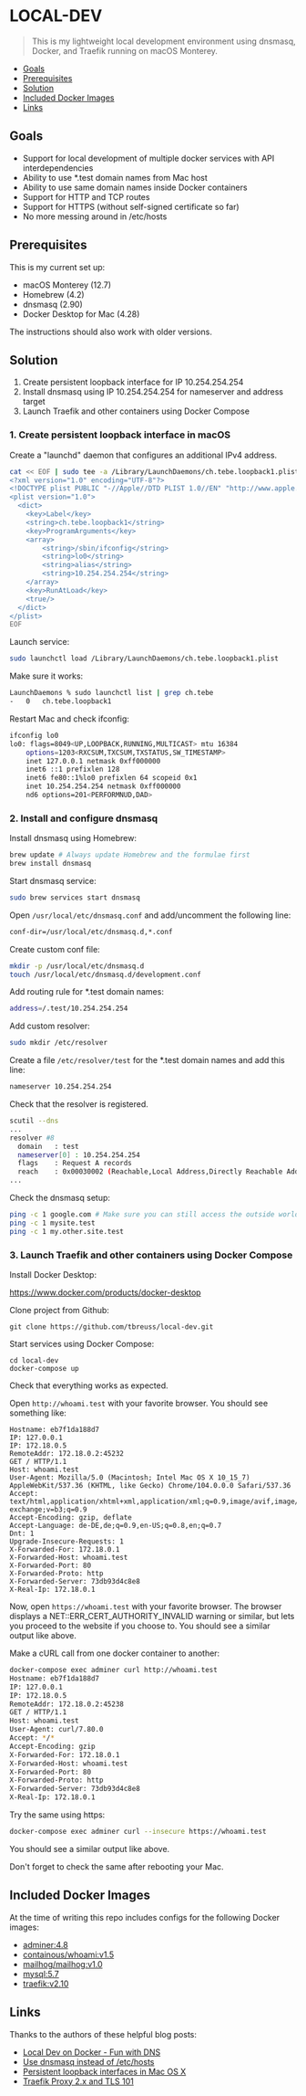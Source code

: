 # LOCAL-DEV

> This is my lightweight local development environment using dnsmasq, Docker, and Traefik running on macOS Monterey.

- [Goals](#goals)
- [Prerequisites](#prerequisites)
- [Solution](#solution)
- [Included Docker Images](#included-docker-images)
- [Links](#links)


## Goals

- Support for local development of multiple docker services with API interdependencies
- Ability to use *.test domain names from Mac host
- Ability to use same domain names inside Docker containers
- Support for HTTP and TCP routes 
- Support for HTTPS (without self-signed certificate so far)
- No more messing around in /etc/hosts


## Prerequisites

This is my current set up:

- macOS Monterey (12.7)
- Homebrew (4.2)
- dnsmasq (2.90)
- Docker Desktop for Mac (4.28)

The instructions should also work with older versions.

## Solution

1. Create persistent loopback interface for IP 10.254.254.254
2. Install dnsmasq using IP 10.254.254.254 for nameserver and address target
3. Launch Traefik and other containers using Docker Compose


### 1. Create persistent loopback interface in macOS

Create a "launchd" daemon that configures an additional IPv4 address.

~~~bash
cat << EOF | sudo tee -a /Library/LaunchDaemons/ch.tebe.loopback1.plist
<?xml version="1.0" encoding="UTF-8"?>
<!DOCTYPE plist PUBLIC "-//Apple//DTD PLIST 1.0//EN" "http://www.apple.com/DTDs/PropertyList-1.0.dtd">
<plist version="1.0">
  <dict>
    <key>Label</key>
    <string>ch.tebe.loopback1</string>
    <key>ProgramArguments</key>
    <array>
        <string>/sbin/ifconfig</string>
        <string>lo0</string>
        <string>alias</string>
        <string>10.254.254.254</string>
    </array>
    <key>RunAtLoad</key>
    <true/>
  </dict>
</plist>
EOF
~~~

Launch service:

~~~bash
sudo launchctl load /Library/LaunchDaemons/ch.tebe.loopback1.plist
~~~

Make sure it works:

~~~bash
LaunchDaemons % sudo launchctl list | grep ch.tebe
-	0	ch.tebe.loopback1
~~~

Restart Mac and check ifconfig:

~~~bash
ifconfig lo0
lo0: flags=8049<UP,LOOPBACK,RUNNING,MULTICAST> mtu 16384
	options=1203<RXCSUM,TXCSUM,TXSTATUS,SW_TIMESTAMP>
	inet 127.0.0.1 netmask 0xff000000
	inet6 ::1 prefixlen 128
	inet6 fe80::1%lo0 prefixlen 64 scopeid 0x1
	inet 10.254.254.254 netmask 0xff000000
	nd6 options=201<PERFORMNUD,DAD>
~~~


### 2. Install and configure dnsmasq

Install dnsmasq using Homebrew:

~~~bash
brew update # Always update Homebrew and the formulae first
brew install dnsmasq
~~~

Start dnsmasq service:

~~~bash
sudo brew services start dnsmasq
~~~

Open `/usr/local/etc/dnsmasq.conf` and add/uncomment the following line:

~~~bash
conf-dir=/usr/local/etc/dnsmasq.d,*.conf
~~~

Create custom conf file:

~~~bash
mkdir -p /usr/local/etc/dnsmasq.d
touch /usr/local/etc/dnsmasq.d/development.conf
~~~

Add routing rule for *.test domain names:

~~~bash
address=/.test/10.254.254.254 
~~~

Add custom resolver:

~~~bash
sudo mkdir /etc/resolver
~~~

Create a file `/etc/resolver/test` for the *.test domain names and add this line:

~~~bash
nameserver 10.254.254.254
~~~

Check that the resolver is registered.

~~~bash
scutil --dns
...
resolver #8
  domain   : test
  nameserver[0] : 10.254.254.254
  flags    : Request A records
  reach    : 0x00030002 (Reachable,Local Address,Directly Reachable Address)
...  
~~~

Check the dnsmasq setup:

~~~bash
ping -c 1 google.com # Make sure you can still access the outside world! 
ping -c 1 mysite.test
ping -c 1 my.other.site.test
~~~


### 3. Launch Traefik and other containers using Docker Compose

Install Docker Desktop:

<https://www.docker.com/products/docker-desktop>

Clone project from Github:

~~~
git clone https://github.com/tbreuss/local-dev.git
~~~

Start services using Docker Compose:

~~~
cd local-dev
docker-compose up
~~~

Check that everything works as expected.

Open `http://whoami.test` with your favorite browser. 
You should see something like:

~~~text
Hostname: eb7f1da188d7
IP: 127.0.0.1
IP: 172.18.0.5
RemoteAddr: 172.18.0.2:45232
GET / HTTP/1.1
Host: whoami.test
User-Agent: Mozilla/5.0 (Macintosh; Intel Mac OS X 10_15_7) AppleWebKit/537.36 (KHTML, like Gecko) Chrome/104.0.0.0 Safari/537.36
Accept: text/html,application/xhtml+xml,application/xml;q=0.9,image/avif,image/webp,image/apng,*/*;q=0.8,application/signed-exchange;v=b3;q=0.9
Accept-Encoding: gzip, deflate
Accept-Language: de-DE,de;q=0.9,en-US;q=0.8,en;q=0.7
Dnt: 1
Upgrade-Insecure-Requests: 1
X-Forwarded-For: 172.18.0.1
X-Forwarded-Host: whoami.test
X-Forwarded-Port: 80
X-Forwarded-Proto: http
X-Forwarded-Server: 73db93d4c8e8
X-Real-Ip: 172.18.0.1
~~~

Now, open `https://whoami.test` with your favorite browser.
The browser displays a NET::ERR_CERT_AUTHORITY_INVALID warning or similar, but lets you proceed to the website if you choose to.
You should see a similar output like above.

Make a cURL call from one docker container to another:

~~~bash
docker-compose exec adminer curl http://whoami.test
Hostname: eb7f1da188d7
IP: 127.0.0.1
IP: 172.18.0.5
RemoteAddr: 172.18.0.2:45238
GET / HTTP/1.1
Host: whoami.test
User-Agent: curl/7.80.0
Accept: */*
Accept-Encoding: gzip
X-Forwarded-For: 172.18.0.1
X-Forwarded-Host: whoami.test
X-Forwarded-Port: 80
X-Forwarded-Proto: http
X-Forwarded-Server: 73db93d4c8e8
X-Real-Ip: 172.18.0.1
~~~

Try the same using https:

~~~bash
docker-compose exec adminer curl --insecure https://whoami.test
~~~

You should see a similar output like above.

Don't forget to check the same after rebooting your Mac.


## Included Docker Images

At the time of writing this repo includes configs for the following Docker images:

- [adminer:4.8](https://hub.docker.com/_/adminer)
- [containous/whoami:v1.5](https://hub.docker.com/r/containous/whoami)
- [mailhog/mailhog:v1.0](https://hub.docker.com/r/mailhog/mailhog)
- [mysql:5.7](https://hub.docker.com/_/mysql)
- [traefik:v2.10](https://hub.docker.com/_/traefik)


## Links

Thanks to the authors of these helpful blog posts: 

- [Local Dev on Docker - Fun with DNS](https://medium.com/@williamhayes/local-dev-on-docker-fun-with-dns-85ca7d701f0a)
- [Use dnsmasq instead of /etc/hosts](https://www.stevenrombauts.be/2018/01/use-dnsmasq-instead-of-etc-hosts/)
- [Persistent loopback interfaces in Mac OS X](https://felipealfaro.wordpress.com/2017/03/22/persistent-loopback-interfaces-in-mac-os-x/)
- [Traefik Proxy 2.x and TLS 101](https://traefik.io/blog/traefik-2-tls-101-23b4fbee81f1/)
